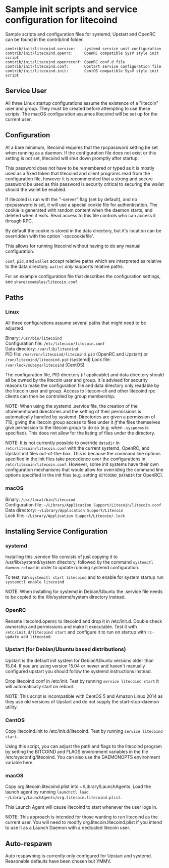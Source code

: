 Sample init scripts and service configuration for litecoind
==========================================================

Sample scripts and configuration files for systemd, Upstart and OpenRC
can be found in the contrib/init folder.

    contrib/init/litecoind.service:    systemd service unit configuration
    contrib/init/litecoind.openrc:     OpenRC compatible SysV style init script
    contrib/init/litecoind.openrcconf: OpenRC conf.d file
    contrib/init/litecoind.conf:       Upstart service configuration file
    contrib/init/litecoind.init:       CentOS compatible SysV style init script

Service User
---------------------------------

All three Linux startup configurations assume the existence of a "litecoin" user
and group.  They must be created before attempting to use these scripts.
The macOS configuration assumes litecoind will be set up for the current user.

Configuration
---------------------------------

At a bare minimum, litecoind requires that the rpcpassword setting be set
when running as a daemon.  If the configuration file does not exist or this
setting is not set, litecoind will shut down promptly after startup.

This password does not have to be remembered or typed as it is mostly used
as a fixed token that litecoind and client programs read from the configuration
file, however it is recommended that a strong and secure password be used
as this password is security critical to securing the wallet should the
wallet be enabled.

If litecoind is run with the "-server" flag (set by default), and no rpcpassword is set,
it will use a special cookie file for authentication. The cookie is generated with random
content when the daemon starts, and deleted when it exits. Read access to this file
controls who can access it through RPC.

By default the cookie is stored in the data directory, but it's location can be overridden
with the option '-rpccookiefile'.

This allows for running litecoind without having to do any manual configuration.

`conf`, `pid`, and `wallet` accept relative paths which are interpreted as
relative to the data directory. `wallet` *only* supports relative paths.

For an example configuration file that describes the configuration settings,
see `share/examples/litecoin.conf`.

Paths
---------------------------------

### Linux

All three configurations assume several paths that might need to be adjusted.

Binary:              `/usr/bin/litecoind`  
Configuration file:  `/etc/litecoin/litecoin.conf`  
Data directory:      `/var/lib/litecoind`  
PID file:            `/var/run/litecoind/litecoind.pid` (OpenRC and Upstart) or `/run/litecoind/litecoind.pid` (systemd)
Lock file:           `/var/lock/subsys/litecoind` (CentOS)  

The configuration file, PID directory (if applicable) and data directory
should all be owned by the litecoin user and group.  It is advised for security
reasons to make the configuration file and data directory only readable by the
litecoin user and group.  Access to litecoin-cli and other litecoind rpc clients
can then be controlled by group membership.

NOTE: When using the systemd .service file, the creation of the aforementioned
directories and the setting of their permissions is automatically handled by
systemd. Directories are given a permission of 710, giving the litecoin group
access to files under it _if_ the files themselves give permission to the
litecoin group to do so (e.g. when `-sysperms` is specified). This does not allow
for the listing of files under the directory.

NOTE: It is not currently possible to override `datadir` in
`/etc/litecoin/litecoin.conf` with the current systemd, OpenRC, and Upstart init
files out-of-the-box. This is because the command line options specified in the
init files take precedence over the configurations in
`/etc/litecoin/litecoin.conf`. However, some init systems have their own
configuration mechanisms that would allow for overriding the command line
options specified in the init files (e.g. setting `BITCOIND_DATADIR` for
OpenRC).

### macOS

Binary:              `/usr/local/bin/litecoind`  
Configuration file:  `~/Library/Application Support/Litecoin/litecoin.conf`  
Data directory:      `~/Library/Application Support/Litecoin`  
Lock file:           `~/Library/Application Support/Litecoin/.lock`  

Installing Service Configuration
-----------------------------------

### systemd

Installing this .service file consists of just copying it to
/usr/lib/systemd/system directory, followed by the command
`systemctl daemon-reload` in order to update running systemd configuration.

To test, run `systemctl start litecoind` and to enable for system startup run
`systemctl enable litecoind`

NOTE: When installing for systemd in Debian/Ubuntu the .service file needs to be copied to the /lib/systemd/system directory instead.

### OpenRC

Rename litecoind.openrc to litecoind and drop it in /etc/init.d.  Double
check ownership and permissions and make it executable.  Test it with
`/etc/init.d/litecoind start` and configure it to run on startup with
`rc-update add litecoind`

### Upstart (for Debian/Ubuntu based distributions)

Upstart is the default init system for Debian/Ubuntu versions older than 15.04. If you are using version 15.04 or newer and haven't manually configured upstart you should follow the systemd instructions instead.

Drop litecoind.conf in /etc/init.  Test by running `service litecoind start`
it will automatically start on reboot.

NOTE: This script is incompatible with CentOS 5 and Amazon Linux 2014 as they
use old versions of Upstart and do not supply the start-stop-daemon utility.

### CentOS

Copy litecoind.init to /etc/init.d/litecoind. Test by running `service litecoind start`.

Using this script, you can adjust the path and flags to the litecoind program by
setting the BITCOIND and FLAGS environment variables in the file
/etc/sysconfig/litecoind. You can also use the DAEMONOPTS environment variable here.

### macOS

Copy org.litecoin.litecoind.plist into ~/Library/LaunchAgents. Load the launch agent by
running `launchctl load ~/Library/LaunchAgents/org.litecoin.litecoind.plist`.

This Launch Agent will cause litecoind to start whenever the user logs in.

NOTE: This approach is intended for those wanting to run litecoind as the current user.
You will need to modify org.litecoin.litecoind.plist if you intend to use it as a
Launch Daemon with a dedicated litecoin user.

Auto-respawn
-----------------------------------

Auto respawning is currently only configured for Upstart and systemd.
Reasonable defaults have been chosen but YMMV.
